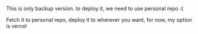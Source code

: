 This is only backup version. to deploy it, we need to use personal repo :( 

Fetch it to personal repo, deploy it to wherever you want, for now, my option is vercel
